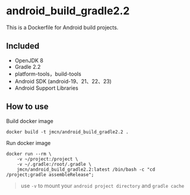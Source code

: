 # android_build_gradle2.2
This is a Dockerfile for Android build projects.

## Included
* OpenJDK 8
* Gradle 2.2
* platform-tools，build-tools
* Android SDK (android-19、21、22、23)
* Android Support Libraries

## How to use
Build docker image
```
docker build -t jmcn/android_build_gradle2.2 .
```

Run docker image
```
docker run --rm \
	-v ~/project:/project \
    -v ~/.gradle:/root/.gradle \
    jmcn/android_build_gradle2.2:latest /bin/bash -c "cd /project;gradle assembleRelease";
```

> use `-v` to mount your `android project directory` and `gradle cache`
